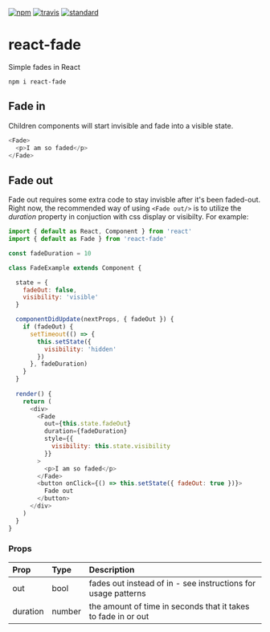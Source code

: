 [![npm][npm-image]][npm-url]
[![travis][travis-image]][travis-url]
[![standard][standard-image]][standard-url]

[npm-image]: https://img.shields.io/npm/v/react-fade.svg?style=flat-square
[npm-url]: https://www.npmjs.com/package/react-fade
[travis-image]: https://img.shields.io/travis/bentatum/react-fade.svg?style=flat-square
[travis-url]: https://travis-ci.org/bentatum/react-fade
[standard-image]: https://img.shields.io/badge/code%20style-standard-brightgreen.svg?style=flat-square
[standard-url]: http://npm.im/standard

# react-fade

Simple fades in React

`npm i react-fade`

## Fade in
Children components will start invisible and fade into a visible state.
```js
<Fade>
  <p>I am so faded</p>
</Fade>
```

## Fade out
Fade out requires some extra code to stay invisble after it's been faded-out. Right now, the recommended way of using `<Fade out/>` is to utilize the *duration* property in conjuction with css display or visibilty. For example:
```js
import { default as React, Component } from 'react'
import { default as Fade } from 'react-fade'

const fadeDuration = 10

class FadeExample extends Component {

  state = {
    fadeOut: false,
    visibility: 'visible'
  }

  componentDidUpdate(nextProps, { fadeOut }) {
    if (fadeOut) {
      setTimeout(() => {
        this.setState({
          visibility: 'hidden'
        })
      }, fadeDuration)
    }
  }
  
  render() {
    return (
      <div>
        <Fade
          out={this.state.fadeOut}
          duration={fadeDuration}
          style={{
            visibility: this.state.visibility
          }}
        >
          <p>I am so faded</p>
        </Fade>
        <button onClick={() => this.setState({ fadeOut: true })}>
          Fade out
        </button>
      </div>
    )
  }
}
```

### Props
| Prop          | Type                      | Description                                                             |
| :------------ | :------------------------ | :---------------------------------------------------------------------- |
| out           | bool                      | fades out instead of in - see instructions for usage patterns           |
| duration      | number                    | the amount of time in seconds that it takes to fade in or out           |
